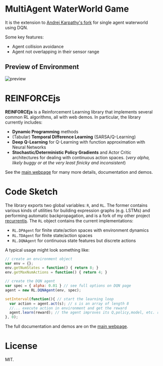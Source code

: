 # MultiAgent WaterWorld Game
It is the extension to [Andrej Karpathy's fork](https://github.com/karpathy/recurrentjs) for single agent waterworld using DQN.

Some key features:
- Agent collision avoidance 
- Agent not overlapping in their sensor range

## Preview of Environment
![preview](img/preview.gif)


# REINFORCEjs

**REINFORCEjs** is a Reinforcement Learning library that implements several common RL algorithms, all with web demos. In particular, the library currently includes:

- **Dynamic Programming** methods
- (Tabular) **Temporal Difference Learning** (SARSA/Q-Learning)
- **Deep Q-Learning** for Q-Learning with function approximation with Neural Networks
- **Stochastic/Deterministic Policy Gradients** and Actor Critic architectures for dealing with continuous action spaces. (*very alpha, likely buggy or at the very least finicky and inconsistent*)

See the [main webpage](http://cs.stanford.edu/people/karpathy/reinforcejs) for many more details, documentation and demos.

# Code Sketch

The library exports two global variables: `R`, and `RL`. The former contains various kinds of utilities for building expression graphs (e.g. LSTMs) and performing automatic backpropagation, and is a fork of my other project [recurrentjs](https://github.com/karpathy/recurrentjs). The `RL` object contains the current implementations:

- `RL.DPAgent` for finite state/action spaces with environment dynamics
- `RL.TDAgent` for finite state/action spaces
- `RL.DQNAgent` for continuous state features but discrete actions

A typical usage might look something like:

```javascript
// create an environment object
var env = {};
env.getNumStates = function() { return 8; }
env.getMaxNumActions = function() { return 4; }

// create the DQN agent
var spec = { alpha: 0.01 } // see full options on DQN page
agent = new RL.DQNAgent(env, spec); 

setInterval(function(){ // start the learning loop
  var action = agent.act(s); // s is an array of length 8
  //... execute action in environment and get the reward
  agent.learn(reward); // the agent improves its Q,policy,model, etc. reward is a float
}, 0);
```

The full documentation and demos are on the [main webpage](http://cs.stanford.edu/people/karpathy/reinforcejs).

# License

MIT.
